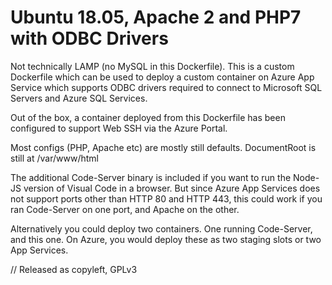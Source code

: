 # Ubuntu 18.05, Apache 2 and PHP7 with ODBC Drivers

Not technically LAMP (no MySQL in this Dockerfile).
This is a custom Dockerfile which can be used to deploy a custom container on Azure App Service which supports ODBC drivers required to connect to Microsoft SQL Servers and Azure SQL Services.

Out of the box, a container deployed from this Dockerfile has been configured to support Web SSH via the Azure Portal.

Most configs (PHP, Apache etc) are mostly still defaults. 
DocumentRoot is still at /var/www/html

The additional Code-Server binary is included if you want to run the Node-JS version of Visual Code in a browser. But since Azure App Services does not support ports other than HTTP 80 and HTTP 443, this could work if you ran Code-Server on one port, and Apache on the other.

Alternatively you could deploy two containers. One running Code-Server, and this one. On Azure, you would deploy these as two staging slots or two App Services.


// Released as copyleft, GPLv3
